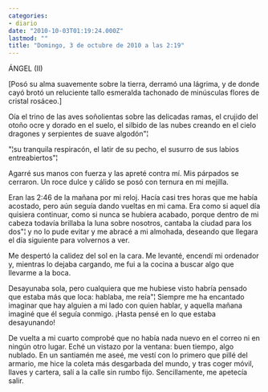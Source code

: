 ```yaml
---
categories:
- diario
date: "2010-10-03T01:19:24.000Z"
lastmod: ""
title: "Domingo, 3 de octubre de 2010 a las 2:19"
---
```


ÁNGEL (II)


[Posó su alma suavemente sobre la tierra, derramó una lágrima, y de donde cayó brotó un reluciente tallo esmeralda tachonado de minúsculas flores de cristal rosáceo.]

Oí­a el trino de las aves soñolientas sobre las delicadas ramas, el crujido del otoño ocre y dorado en el suelo, el silbido de las nubes creando en el cielo dragones y serpientes de suave algodón"¦

"¦su tranquila respiracón, el latir de su pecho, el susurro de sus labios entreabiertos"¦

Agarré sus manos con fuerza y las apreté contra mí­. Mis párpados se cerraron. Un roce dulce y cálido se posó con ternura en mi mejilla.

Eran las 2:46 de la mañana por mi reloj. Hací­a casi tres horas que me habí­a acostado, pero aún seguí­a dando vueltas en mi cama. Era como si aquel dí­a quisiera continuar, como si nunca se hubiera acabado, porque dentro de mi cabeza todaví­a brillaba la luna sobre nosotros, cantaba la ciudad para los dos"¦ y no lo pude evitar y me abracé a mi almohada, deseando que llegara el dí­a siguiente para volvernos a ver.

Me despertó la calidez del sol en la cara. Me levanté, encendí­ mi ordenador y, mientras lo dejaba cargando, me fui a la cocina a buscar algo que llevarme a la boca.

Desayunaba sola, pero cualquiera que me hubiese visto habrí­a pensado que estaba más que loca: hablaba, me reí­a"¦ Siempre me ha encantado imaginar que hay alguien a mi lado con quien hablar, y aquella mañana imaginé que él seguí­a conmigo. ¡Hasta pensé en lo que estaba desayunando!

De vuelta a mi cuarto comprobé que no habí­a nada nuevo en el correo ni en ningún otro lugar. Eché un vistazo por la ventana: buen tiempo, algo nublado. En un santiamén me aseé, me vestí­ con lo primero que pillé del armario, me hice la coleta más desgarbada del mundo, y tras coger móvil, llaves y cartera, salí­ a la calle sin rumbo fijo. Sencillamente, me apetecí­a salir.